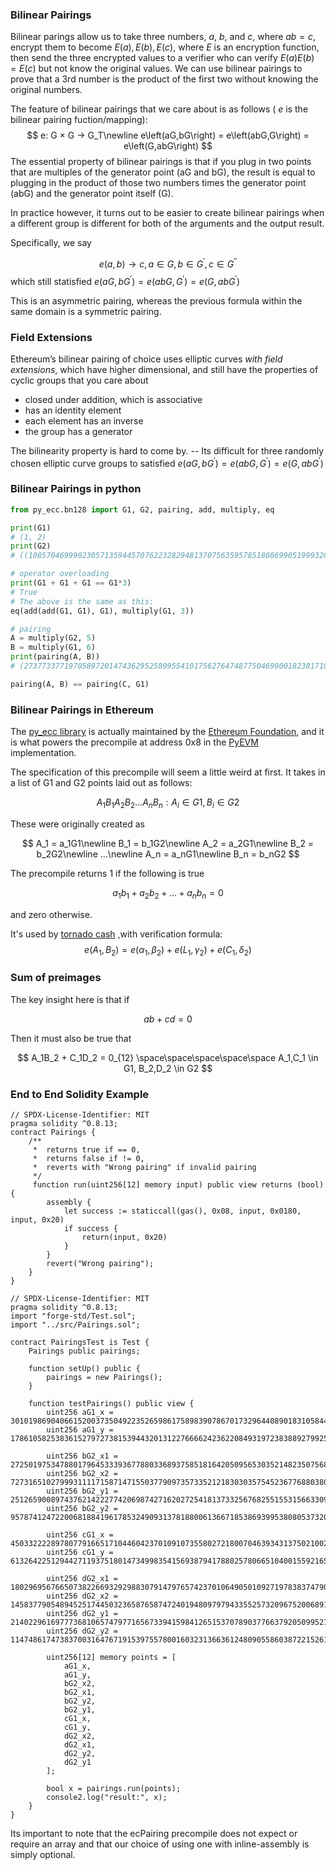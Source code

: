### Bilinear Pairings

Bilinear parings allow us to take three numbers, $a$, $b$, and $c$, where $ab = c$, encrypt them to become $E(a), E(b), E(c)$, where $E$ is an encryption function, then send the three encrypted values to a verifier who can verify $E(a)E(b) = E(c)$ but not know the original values. We can use bilinear pairings to prove that a 3rd number is the product of the first two without knowing the original numbers.

The feature of bilinear pairings that we care about is as follows ( $e$ is the bilinear pairing fuction/mapping):
$$
e: G × G → G_T\newline
e\left(aG,bG\right) = e\left(abG,G\right) = e\left(G,abG\right)
$$
The essential property of bilinear pairings is that if you plug in two points that are multiples of the generator point (aG and bG), the result is equal to plugging in the product of those two numbers times the generator point (abG) and the generator point itself (G).

In practice however, it turns out to be easier to create bilinear pairings when a different group is different for both of the arguments and the output result. 

Specifically, we say

$$
e\left(a, b\right) \rightarrow c, a \in G, b \in G^{′}, c \in G^{′′}
$$
which still statisfied $e\left(aG,bG^{′}\right) = e\left(abG,G^{′}\right) = e\left(G,abG^{′}\right)$ 

This is an asymmetric pairing, whereas the previous formula within the same domain is a symmetric pairing.

### Field Extensions

Ethereum’s bilinear pairing of choice uses elliptic curves *with field extensions*, which have higher dimensional, and still have the properties of cyclic groups that you care about

- closed under addition, which is associative
- has an identity element
- each element has an inverse
- the group has a generator

The bilinearity property is hard to come by. -- Its difficult for three randomly chosen elliptic curve groups to satisfied $e\left(aG,bG^{′}\right) = e\left(abG,G^{′}\right) = e\left(G,abG^{′}\right)$ 

### Bilinear Pairings in python

```python
from py_ecc.bn128 import G1, G2, pairing, add, multiply, eq

print(G1)
# (1, 2)
print(G2)
# ((10857046999023057135944570762232829481370756359578518086990519993285655852781, 11559732032986387107991004021392285783925812861821192530917403151452391805634), (8495653923123431417604973247489272438418190587263600148770280649306958101930, 4082367875863433681332203403145435568316851327593401208105741076214120093531))

# operator overloading
print(G1 + G1 + G1 == G1*3)
# True
# The above is the same as this:
eq(add(add(G1, G1), G1), multiply(G1, 3))

# pairing
A = multiply(G2, 5)
B = multiply(G1, 6)
print(pairing(A, B))
# (2737733771970589720147436295258995541017562764748775046990018238171083065584, 7355949162177082646197064865377481127039528955264110892670278171102027012957, 1389120597320745437757553030085914762401499323567753964656133081964131780715, 4070774491543958907062047566637569178763974576144707726129772744684275725184, 10823414137019623021013733227099721415368303324105358213304652659949682568395, 12697986880222911287030392175914090722292212037466224705879408804162602333706, 17697943997237703208660786428217562403504798830995307420075922564993565300645, 2702065915136914071855531840006964465333491722231468583849464437921405019853, 6762652910450025398171695126080749677225757293012137750262928324249233167133, 9495821522287762858490254871883860235240788822777455638443279749602676973720, 17813117134675140440034537765301248350834713246854720915775731738875700896539, 21027635025043266481235488683404016989778194881701554135606154029160033599034)

pairing(A, B) == pairing(C, G1)
```

### Bilinear Pairings in Ethereum

The [py_ecc library](https://github.com/ethereum/py_ecc) is actually maintained by the [Ethereum Foundation](https://ethereum.org/), and it is what powers the precompile at address 0x8 in the [PyEVM](https://github.com/ethereum/py-evm) implementation.

The specification of this precompile will seem a little weird at first. It takes in a list of G1 and G2 points laid out as follows:

$$
A_1B_1A_2B_2...A_nB_n : A_i \in G1, B_i \in G2
$$

These were originally created as

$$
A_1 = a_1G1\newline
B_1 = b_1G2\newline
A_2 = a_2G1\newline
B_2 = b_2G2\newline
...\newline
A_n = a_nG1\newline
B_n = b_nG2
$$

The precompile returns 1 if the following is true

$$
a_1b_1 + a_2b_2 + ... + a_nb_n = 0
$$

and zero otherwise.

It's used by [tornado cash](https://www.rareskills.io/post/how-does-tornado-cash-work) ,with verification formula:
$$
e\left(A_1, B_2\right) = e\left(\alpha_1, \beta_2\right) + e\left(L_1, \gamma_2\right) + e\left(C_1, \delta_2\right)
$$

### Sum of preimages

The key insight here is that if

$$
ab + cd = 0
$$

Then it must also be true that

$$
A_1B_2 + C_1D_2 = 0_{12} \space\space\space\space\space A_1,C_1 \in G1, B_2,D_2 \in G2
$$

### End to End Solidity Example

```solidity
// SPDX-License-Identifier: MIT
pragma solidity ^0.8.13;
contract Pairings {
    /** 
     *  returns true if == 0,
     *  returns false if != 0,
     *  reverts with "Wrong pairing" if invalid pairing
     */
     function run(uint256[12] memory input) public view returns (bool) {
        assembly {
            let success := staticcall(gas(), 0x08, input, 0x0180, input, 0x20)
            if success {
                return(input, 0x20)
            }
        }
        revert("Wrong pairing");
    }
}
```

```solidity
// SPDX-License-Identifier: MIT
pragma solidity ^0.8.13;
import "forge-std/Test.sol";
import "../src/Pairings.sol";

contract PairingsTest is Test {
    Pairings public pairings;

    function setUp() public {
        pairings = new Pairings();
    }

    function testPairings() public view {
        uint256 aG1_x = 3010198690406615200373504922352659861758983907867017329644089018310584441462;
        uint256 aG1_y = 17861058253836152797273815394432013122766662423622084931972383889279925210507;

        uint256 bG2_x1 = 2725019753478801796453339367788033689375851816420509565303521482350756874229;
        uint256 bG2_x2 = 7273165102799931111715871471550377909735733521218303035754523677688038059653;
        uint256 bG2_y1 = 2512659008974376214222774206987427162027254181373325676825515531566330959255;
        uint256 bG2_y2 = 957874124722006818841961785324909313781880061366718538693995380805373202866;

        uint256 cG1_x = 4503322228978077916651710446042370109107355802721800704639343137502100212473;
        uint256 cG1_y = 6132642251294427119375180147349983541569387941788025780665104001559216576968;

        uint256 dG2_x1 = 18029695676650738226693292988307914797657423701064905010927197838374790804409;
        uint256 dG2_x2 = 14583779054894525174450323658765874724019480979794335525732096752006891875705;
        uint256 dG2_y1 = 2140229616977736810657479771656733941598412651537078903776637920509952744750;
        uint256 dG2_y2 = 11474861747383700316476719153975578001603231366361248090558603872215261634898;

        uint256[12] memory points = [
            aG1_x,
            aG1_y,
            bG2_x2,
            bG2_x1,
            bG2_y2,
            bG2_y1,
            cG1_x,
            cG1_y,
            dG2_x2,
            dG2_x1,
            dG2_y2,
            dG2_y1
        ];

        bool x = pairings.run(points);
        console2.log("result:", x);
    }
}
```

Its important to note that the ecPairing precompile does not expect or require an array and that our choice of using one with inline-assembly is simply optional.

